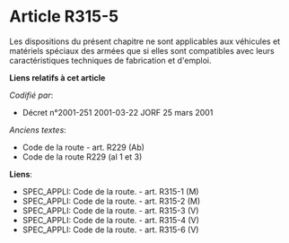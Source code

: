 # Article R315-5

Les dispositions du présent chapitre ne sont applicables aux véhicules et matériels spéciaux des armées que si elles sont
compatibles avec leurs caractéristiques techniques de fabrication et d'emploi.

**Liens relatifs à cet article**

_Codifié par_:

  - Décret n°2001-251 2001-03-22 JORF 25 mars 2001

_Anciens textes_:

  - Code de la route - art. R229 (Ab)
  - Code de la route R229 (al 1 et 3)

**Liens**:

  - SPEC_APPLI: Code de la route. - art. R315-1 (M)
  - SPEC_APPLI: Code de la route. - art. R315-2 (M)
  - SPEC_APPLI: Code de la route. - art. R315-3 (V)
  - SPEC_APPLI: Code de la route. - art. R315-4 (V)
  - SPEC_APPLI: Code de la route. - art. R315-6 (V)
